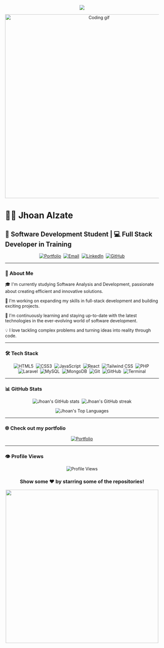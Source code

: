 <div align="center">
  <img src="https://readme-typing-svg.herokuapp.com/?lines=Welcome+to+my+GitHub!;I'm+Jhoan+Alzate;Software+Development+Student;Full+Stack+Developer+in+Training&center=true&width=380&height=50">
</div>

<p align="center">
  <a href="https://jhoan-alzate.netlify.app">
    <img src="https://i.imgur.com/YCw47Dm.gif" alt="Coding gif" width="600">
  </a>
</p>

# 👨‍💻 Jhoan Alzate

## 🚀 Software Development Student | 💻 Full Stack Developer in Training

<p align="center">
  <a href="https://jhoan-alzate.netlify.app"><img src="https://img.shields.io/badge/Portfolio-FF5722?style=for-the-badge&logo=todoist&logoColor=white" alt="Portfolio" /></a>&nbsp;
  <a href="mailto:your.email@example.com"><img src="https://img.shields.io/badge/Email-D14836?style=for-the-badge&logo=gmail&logoColor=white" alt="Email" /></a>&nbsp;
  <a href="https://www.linkedin.com/in/jhoan-alzate/"><img src="https://img.shields.io/badge/LinkedIn-0077B5?style=for-the-badge&logo=linkedin&logoColor=white" alt="LinkedIn" /></a>&nbsp;
  <a href="https://github.com/jhoan-alzate"><img src="https://img.shields.io/badge/GitHub-100000?style=for-the-badge&logo=github&logoColor=white" alt="GitHub" /></a>
</p>

---

### 🌟 About Me

🎓 I'm currently studying Software Analysis and Development, passionate about creating efficient and innovative solutions.

🔭 I'm working on expanding my skills in full-stack development and building exciting projects.

🌱 I'm continuously learning and staying up-to-date with the latest technologies in the ever-evolving world of software development.

💡 I love tackling complex problems and turning ideas into reality through code.

---

### 🛠️ Tech Stack

<p align="center">
  <img src="https://img.shields.io/badge/HTML5-E34F26?style=for-the-badge&logo=html5&logoColor=white" alt="HTML5" />&nbsp;
  <img src="https://img.shields.io/badge/CSS3-1572B6?style=for-the-badge&logo=css3&logoColor=white" alt="CSS3" />&nbsp;
  <img src="https://img.shields.io/badge/JavaScript-F7DF1E?style=for-the-badge&logo=javascript&logoColor=black" alt="JavaScript" />&nbsp;
  <img src="https://img.shields.io/badge/React-20232A?style=for-the-badge&logo=react&logoColor=61DAFB" alt="React" />&nbsp;
  <img src="https://img.shields.io/badge/Tailwind_CSS-38B2AC?style=for-the-badge&logo=tailwind-css&logoColor=white" alt="Tailwind CSS" />&nbsp;
  <img src="https://img.shields.io/badge/PHP-777BB4?style=for-the-badge&logo=php&logoColor=white" alt="PHP" />&nbsp;
  <img src="https://img.shields.io/badge/Laravel-FF2D20?style=for-the-badge&logo=laravel&logoColor=white" alt="Laravel" />&nbsp;
  <img src="https://img.shields.io/badge/MySQL-00000F?style=for-the-badge&logo=mysql&logoColor=white" alt="MySQL" />&nbsp;
  <img src="https://img.shields.io/badge/MongoDB-4EA94B?style=for-the-badge&logo=mongodb&logoColor=white" alt="MongoDB" />&nbsp;
  <img src="https://img.shields.io/badge/GIT-E44C30?style=for-the-badge&logo=git&logoColor=white" alt="Git" />&nbsp;
  <img src="https://img.shields.io/badge/GitHub-100000?style=for-the-badge&logo=github&logoColor=white" alt="GitHub" />&nbsp;
  <img src="https://img.shields.io/badge/Terminal-4D4D4D?style=for-the-badge&logo=windows-terminal&logoColor=white" alt="Terminal" />
</p>

---

### 📊 GitHub Stats

<p align="center">
  <img src="https://github-readme-stats.vercel.app/api?username=jhoan-alzate&show_icons=true&theme=radical" alt="Jhoan's GitHub stats" />&nbsp;
  <img src="https://github-readme-streak-stats.herokuapp.com/?user=jhoan-alzate&theme=radical" alt="Jhoan's GitHub streak" />
</p>

<p align="center">
  <img src="https://github-readme-stats.vercel.app/api/top-langs/?username=jhoan-alzate&layout=compact&theme=radical" alt="Jhoan's Top Languages" />
</p>

---

### 🌐 Check out my portfolio

<p align="center">
  <a href="https://jhoan-alzate.netlify.app">
    <img src="https://img.shields.io/badge/Portfolio-jhoan--alzate.netlify.app-blue?style=for-the-badge&logo=netlify" alt="Portfolio" />
  </a>
</p>

---

### 👁️ Profile Views

<p align="center">
  <img src="https://komarev.com/ghpvc/?username=jhoan-alzate&color=blueviolet&style=for-the-badge" alt="Profile Views" />
</p>

<div align="center">

### Show some ❤️ by starring some of the repositories!

</div>

<p align="center">
  <img src="https://i.imgur.com/x1KbuCq.gif" width="500">
</p>
